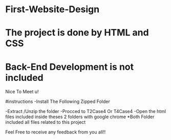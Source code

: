 # First-Website-Design
# The project is done by HTML and CSS
# Back-End Development is not included
Nice To Meet u!

#instructions
-Install The Following Zipped Folder

-Extract /Unzip the folder
-Procced to T2Case4 Or T4Case4
-Open the html files included inside theses 2 folders with google chrome
*Both Folder included all files related to this project


Feel Free to receive any feedback from you all!!
